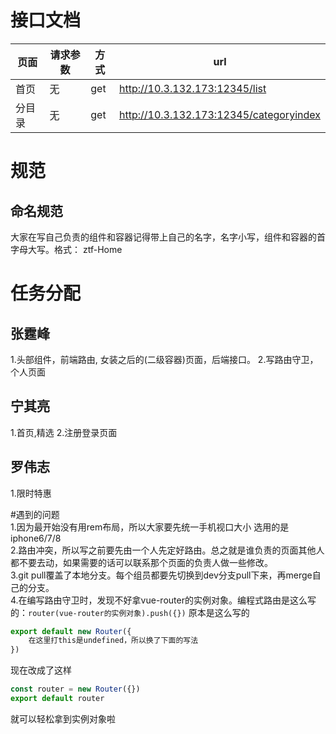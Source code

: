 # 接口文档

|页面|请求参数|方式|url|
|-|-|-|-|
|首页|无|get|http://10.3.132.173:12345/list|
|分目录|无|get|http://10.3.132.173:12345/categoryindex|

# 规范
## 命名规范
大家在写自己负责的组件和容器记得带上自己的名字，名字小写，组件和容器的首字母大写。格式：
ztf-Home

# 任务分配
## 张霆峰
1.头部组件，前端路由, 女装之后的(二级容器)页面，后端接口。
2.写路由守卫，个人页面

## 宁其亮
1.首页,精选
2.注册登录页面

## 罗伟志
1.限时特惠

#遇到的问题\
1.因为最开始没有用rem布局，所以大家要先统一手机视口大小 选用的是iphone6/7/8 \
2.路由冲突，所以写之前要先由一个人先定好路由。总之就是谁负责的页面其他人都不要去动，如果需要的话可以联系那个页面的负责人做一些修改。\
3.git pull覆盖了本地分支。每个组员都要先切换到dev分支pull下来，再merge自己的分支。\
4.在编写路由守卫时，发现不好拿vue-router的实例对象。编程式路由是这么写的：`router(vue-router的实例对象).push({})`
原本是这么写的
```js
export default new Router({
    在这里打this是undefined，所以换了下面的写法
})
```
现在改成了这样
```js
const router = new Router({})
export default router
```
就可以轻松拿到实例对象啦